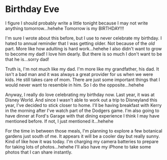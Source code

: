 # Birthday Eve

I figure I should probably write a little tonight because I may not write anything tomorrow...hehehe Tomorrow is my BIRTHDAY!!!

I'm sure I wrote about this before, but I use to never celebrate my birthday. I hated to annual reminder that I was getting older. Not because of the *old* part. More like how adulting is hard work...hehehe I also didn't want to grow to become my dad! I love him dearly. But there is so much I don't want to be that he is...sorry dad!

Truth is, I'm not much like my dad. I'm more like my grandfather, his dad. It isn't a bad man and it was always a great provider for us when we were kids. He still takes care of mom. There are just some important things that I would never want to resemble in him. So I do the opposite...hehehe

Anyway, I really do love celebrating my birthday now. Last year, it was at Disney World. And since I wasn't able to work out a trip to Disneyland this year, I've decided to stick closer to home. I'll be having breakfast with Kerry in the morning after I've watch part of the Dodgers game. I'm also going to have dinner at Ford's Garage with that dining experience I think I may have mentioned before. If not, I just mentioned it...hehehe

For the time in between those meals, I'm planning to explore a few botanical gardens just south of me. It appears it will be a cooler day but really sunny. Kind of like how it was today. I'm charging my camera batteries to prepare for taking lots of photos...hehehe I'll also have my iPhone to take some photos that I can share instantly.